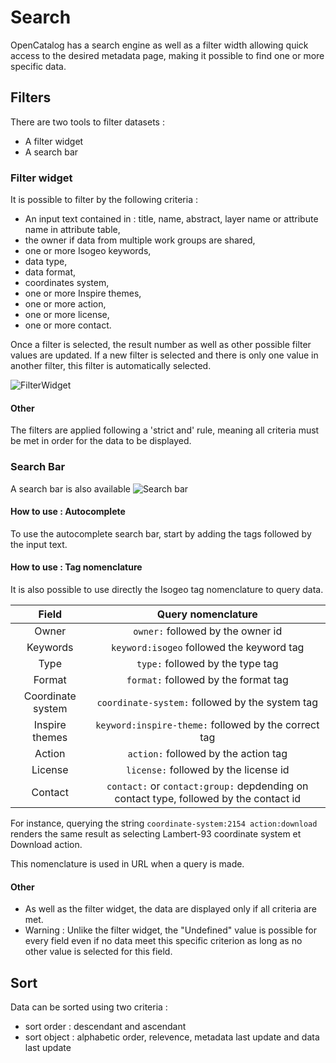 # Search

OpenCatalog has a search engine as well as a filter width allowing quick access to the desired metadata page, making it possible to find one or more specific data.

## Filters

There are two tools to filter datasets :

* A filter widget
* A search bar

### Filter widget

It is possible to filter by the following criteria :

* An input text contained in : title, name, abstract, layer name or attribute name in attribute table,
* the owner if data from multiple work groups are shared,
* one or more Isogeo keywords,
* data type,
* data format,
* coordinates system,
* one or more Inspire themes,
* one or more action,
* one or more license,
* one or more contact.

Once a filter is selected, the result number as well as other possible filter values are updated. If a new filter is selected and there is only one value in another filter, this filter is automatically selected.

![FilterWidget](/assets/usage/filterWidget.PNG)

#### Other

The filters are applied following a 'strict and' rule, meaning all criteria must be met in order for the data to be displayed.

### Search Bar

A search bar is also available
![Search bar](/assets/usage/researchBar.png)

#### How to use : Autocomplete

To use the autocomplete search bar, start by adding the tags followed by the input text.

#### How to use : Tag nomenclature

It is also possible to use directly the Isogeo tag nomenclature to query data.

| Field | Query nomenclature |
|:------:|:----------------------------------:|
| Owner | `owner:` followed by the owner id |
| Keywords | `keyword:isogeo` followed the keyword tag |
| Type | `type:` followed by the type tag |
| Format | `format:` followed by the format tag |
| Coordinate system | `coordinate-system:` followed by the system tag |
| Inspire themes | `keyword:inspire-theme:` followed by the correct tag |
| Action | `action:` followed by the action tag |
| License | `license:` followed by the license id |
| Contact | `contact:` or  `contact:group:` depdending on contact type, followed by the contact id |

For instance, querying the string `coordinate-system:2154 action:download` renders the same result as selecting Lambert-93 coordinate system et Download action.

This nomenclature is used in URL when a query is made.

#### Other

* As well as the filter widget, the data are displayed only if all criteria are met.
* Warning : Unlike the filter widget, the "Undefined" value is possible for every field even if no data meet this specific criterion as long as no other value is selected for this field.

## Sort

Data can be sorted using two criteria :

* sort order : descendant and ascendant
* sort object : alphabetic order, relevence, metadata last update and data last update
